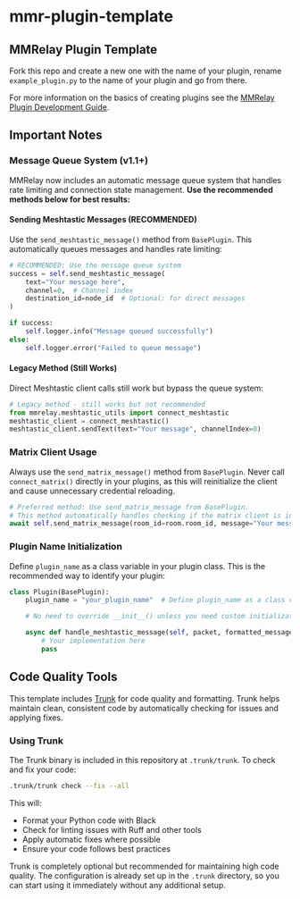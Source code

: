 # mmr-plugin-template

## MMRelay Plugin Template

Fork this repo and create a new one with the name of your plugin, rename `example_plugin.py` to the name of your plugin and go from there.

For more information on the basics of creating plugins see the [MMRelay Plugin Development Guide](https://github.com/geoffwhittington/meshtastic-matrix-relay/wiki/Plugin-Development-Guide).

## Important Notes

### Message Queue System (v1.1+)

MMRelay now includes an automatic message queue system that handles rate limiting and connection state management. **Use the recommended methods below for best results:**

#### Sending Meshtastic Messages (RECOMMENDED)

Use the `send_meshtastic_message()` method from `BasePlugin`. This automatically queues messages and handles rate limiting:

```python
# RECOMMENDED: Use the message queue system
success = self.send_meshtastic_message(
    text="Your message here",
    channel=0,  # Channel index
    destination_id=node_id  # Optional: for direct messages
)

if success:
    self.logger.info("Message queued successfully")
else:
    self.logger.error("Failed to queue message")
```

#### Legacy Method (Still Works)

Direct Meshtastic client calls still work but bypass the queue system:

```python
# Legacy method - still works but not recommended
from mmrelay.meshtastic_utils import connect_meshtastic
meshtastic_client = connect_meshtastic()
meshtastic_client.sendText(text="Your message", channelIndex=0)
```

### Matrix Client Usage

Always use the `send_matrix_message()` method from `BasePlugin`. Never call `connect_matrix()` directly in your plugins, as this will reinitialize the client and cause unnecessary credential reloading.

```python
# Preferred method: Use send_matrix_message from BasePlugin.
# This method automatically handles checking if the matrix client is initialized and logs an error if it's not available.
await self.send_matrix_message(room_id=room.room_id, message="Your message here")
```

### Plugin Name Initialization

Define `plugin_name` as a class variable in your plugin class. This is the recommended way to identify your plugin:

```python
class Plugin(BasePlugin):
    plugin_name = "your_plugin_name"  # Define plugin_name as a class variable

    # No need to override __init__() unless you need custom initialization

    async def handle_meshtastic_message(self, packet, formatted_message, longname, meshnet_name):
        # Your implementation here
        pass
```

## Code Quality Tools

This template includes [Trunk](https://trunk.io) for code quality and formatting. Trunk helps maintain clean, consistent code by automatically checking for issues and applying fixes.

### Using Trunk

The Trunk binary is included in this repository at `.trunk/trunk`. To check and fix your code:

```bash
.trunk/trunk check --fix --all
```

This will:

- Format your Python code with Black
- Check for linting issues with Ruff and other tools
- Apply automatic fixes where possible
- Ensure your code follows best practices

Trunk is completely optional but recommended for maintaining high code quality. The configuration is already set up in the `.trunk` directory, so you can start using it immediately without any additional setup.
